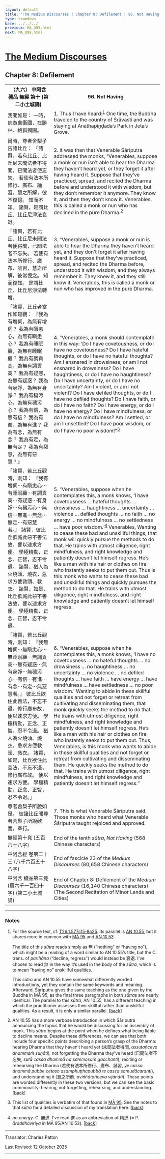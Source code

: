 ```yaml
---
layout: default
title: 'The Medium Discourses | Chapter 8: Defilement | 96. Not Having'
type: kramdown
base: ../../../
previous: MA_095.html
next: MA_098.html
---
```


<h1><a href='index.html'>The Medium Discourses</a></h1>
<h2>Chapter 8: Defilement</h2>

<table class="trans">
  <th class='ch'>（九六） 中阿含 穢品 無經 第十 (第二小土城誦)</th>
  <th class='en'>96. Not Having</th>
  <tr>
    <td class='ch' title='t26.2.577c16'>我聞如是： 一時，佛遊舍衛國，在勝林、給孤獨園。</td>
    <td id='p1'>1. Thus I have heard:<sup id="ref1"><a href="#n1">1</a></sup> One time, the Buddha traveled to the country of Śrāvastī and was staying at Anāthapiṇḍada’s Park in Jeta’s Grove.</td>
  </tr>
  <tr>
    <td class='ch' title='t26.2.577c17'>爾時，尊者舍梨子告諸比丘： 「諸賢，若有比丘、比丘尼未聞法者不得聞，已聞法者便忘失。 若使有法本所修行、廣布、誦習，慧之所解，彼不復憶。 知而不知。 諸賢，是謂比丘、比丘尼淨法衰退。</td>
    <td id='p2'>2. It was then that Venerable Śāriputra addressed the monks, “Venerables, suppose a monk or nun isn’t able to hear the Dharma they haven’t heard yet, or they forget it after having heard it. Suppose that they’ve practiced, spread, and recited the Dharma before and understood it with wisdom, but they don’t remember it anymore. They know it, and then they don’t know it. Venerables, this is called a monk or nun who has declined in the pure Dharma.<sup id="ref2"><a href="#n2">2</a></sup></td>
  </tr>
  <tr>
    <td class='ch' title='t26.2.577c21'>「諸賢，若有比丘、比丘尼未聞法者便得聞，已聞法者不忘失。 若使有法本所修行、廣布、誦習，慧之所解，彼常憶念。 知而復知。 是謂比丘、比丘尼淨法轉增。</td>
    <td id='p3'>3. “Venerables, suppose a monk or nun is able to hear the Dharma they haven’t heard yet, and they don’t forget it after having heard it. Suppose that they’ve practiced, spread, and recited the Dharma before, understood it with wisdom, and they always remember it. They knew it, and they still know it. Venerables, this is called a monk or nun who has improved in the pure Dharma.</td>
  </tr>
  <tr>
    <td class='ch' title='t26.2.577c25'>「諸賢，比丘者當作如是觀： 『我為有增伺，為無有增伺？ 我為有瞋恚心，為無有瞋恚心？ 我為有睡眠纏，為無有睡眠纏？ 我為有調貢高，為無有調貢高？ 我為有疑惑，為無有疑惑？ 我為有身諍，為無有身諍？ 我為有穢污心，為無有穢污心？ 我為有信，為無有信？ 我為有進，為無有進？ 我為有念，為無有念？ 我為有定，為無有定？ 我為有惡慧，為無有惡慧？』</td>
    <td id='p4'>4. “Venerables, a monk should contemplate in this way: ‘Do I have covetousness, or do I have no covetousness? Do I have hateful thoughts, or do I have no hateful thoughts? Am I ensnared in drowsiness, or am I not ensnared in drowsiness? Do I have haughtiness, or do I have no haughtiness? Do I have uncertainty, or do I have no uncertainty? Am I violent, or am I not violent? Do I have defiled thoughts, or do I have no defiled thoughts? Do I have faith, or do I have no faith? Do I have energy, or do I have no energy? Do I have mindfulness, or do I have no mindfulness? Am I settled, or am I unsettled? Do I have poor wisdom, or do I have no poor wisdom?’<sup id="ref3"><a href="#n3">3</a></sup></td>
  </tr>
  <tr>
    <td class='ch' title='t26.2.578a4'>「諸賢，若比丘觀時，則知： 『我有增伺⋯有瞋恚心⋯有睡眠纏⋯有調貢高⋯有疑惑⋯有身諍⋯有穢污心⋯無信⋯無進⋯無念⋯無定⋯有惡慧者。』 諸賢，彼比丘欲滅此惡不善法故，便以速求方便。 學極精勤，正念、正智，忍不令退。 諸賢，猶人為火燒頭、燒衣，急求方便救頭、救衣。 諸賢，如是，比丘欲滅此惡不善法故，便以速求方便。 學極精勤，正念、正智，忍不令退。</td>
    <td id='p5'>5. “Venerables, suppose when he contemplates this, a monk knows, ‘I have covetousness … hateful thoughts … drowsiness … haughtiness … uncertainty … violence … defiled thoughts … no faith … no energy … no mindfulness … no settledness … have poor wisdom.’<sup id="ref4"><a href="#n4">4</a></sup> Venerables,  Wanting to cease these bad and unskillful things, that monk will quickly pursue the methods to do that. He trains with utmost diligence, right mindfulness, and right knowledge and patiently doesn’t let himself regress. He’s like a man with his hair or clothes on fire who instantly seeks to put them out. Thus is this monk who wants to cease these bad and unskillful things and quickly pursues the method to do that. He trains with utmost diligence, right mindfulness, and right knowledge and patiently doesn’t let himself regress.</td>
  </tr>
  <tr>
    <td class='ch' title='t26.2.578a12'>「諸賢，若比丘觀時，則知： 『我無增伺⋯無瞋恚心⋯無睡眠纏⋯無調貢高⋯無有疑惑⋯無有身諍⋯無穢污心⋯有信⋯有進⋯有念⋯有定⋯無惡慧者。』 彼比丘欲住此善法，不忘不退，修行廣布故，便以速求方便。 學極精勤，正念、正智，忍不令退。 猶人為火燒頭、燒衣，急求方便救頭、救衣。 諸賢，如是，比丘欲住此善法，不忘不退，修行廣布故。 便以速求方便。 學極精勤，正念、正智，忍不令退。」</td>
    <td id='p6'>6. “Venerables, suppose when he contemplates this, a monk knows, ‘I have no covetousness … no hateful thoughts … no drowsiness … no haughtiness … no uncertainty … no violence … no defiled thoughts … have faith … have energy … have mindfulness … have settledness … no poor wisdom.’ Wanting to abide in these skillful qualities and not forget or retreat from cultivating and disseminating them, that monk quickly seeks the method to do that. He trains with utmost diligence, right mindfulness, and right knowledge and patiently doesn’t let himself regress. He’s like a man with his hair or clothes on fire who instantly seeks to put them out. Thus, Venerables, is this monk who wants to abide in these skillful qualities and not forget or retreat from cultivating and disseminating them. He quickly seeks the method to do that. He trains with utmost diligence, right mindfulness, and right knowledge and patiently doesn’t let himself regress.”</td>
  </tr>
  <tr>
    <td class='ch' title='t26.2.578a21'>尊者舍梨子所說如是。 彼諸比丘聞尊者舍梨子所說歡喜，奉行。</td>
    <td id='p7'>7. This is what Venerable Śāriputra said. Those monks who heard what Venerable Śāriputra taught rejoiced and approved.</td>
  </tr>
  <tr>
    <td class='ch' title='t26.2.578a23'>無經第十竟 (五百六十八字)</td>
    <td class="sutra_end">End of the tenth <em>sūtra</em>, <em>Not Having</em> (568 Chinese characters)</td>
  </tr>
  <tr>
    <td class='ch' title='t26.2.578a24'>中阿含經 卷第二十三 (八千六百五十八字)</td>
    <td class="sutra_end">End of fascicle 23 of the <em>Medium Discourses</em> (80,658 Chinese characters)</td>
  </tr>
  <tr>
    <td class='ch' title='t26.2.578a25'>中阿含 穢品第三竟 (萬六千一百四十字) (第二小土城誦)</td>
    <td class="sutra_end">End of Chapter 8: Defilement of the <em>Medium Discourses</em> (16,140 Chinese characters) (The Second Recitation of Minor Lands and Cities)</td>
  </tr>
</table>

<hr/>

<h3 id="notes">Notes</h3>

<ol class="notes-list">
<li id="n1"><p>For the source text, cf. <a href="https://cbetaonline.dila.edu.tw/zh/T01n0026_p0577c15" target="_blank">T26.1.577c15-8a25</a>. Its parallel is <a href="https://suttacentral.net/an10.55" target="_blank">AN 10.55</a>, but it shares more in common with <a href="MA_095.html" target="_blank">MĀ 95</a> and <a href="https://suttacentral.net/an10.53" target="_blank">AN 10.53</a>.</p>
<p>The title of this <em>sūtra</em> reads simply as <span class="ch">無</span> (“nothing” or “having no”), which might be a reading of a word similar to AN 10.55’s title, but the C. trans. of <em>parihāna</em> (“decline, regress”) would instead be <span class="ch">衰退</span>. I’ve chosen to read <span class="ch">無</span> in the way it’s used in the body of the <em>sūtra</em>, which is to mean “having no” unskillful qualities.</p>
<p>This <em>sūtra</em> and AN 10.55 have somewhat differently worded introductions, yet they contain the same keywords and meaning. Afterward, Śāriputra gives the same teaching as the one given by the Buddha in MĀ 95, as the final three paragraphs in both <em>sūtra</em>s are nearly identical. The parallel to this <em>sūtra</em>, AN 10.55, has a different teaching in which the practitioner assesses their skillful rather than unskillful qualities. As a result, it is only a similar parallel. [<a href="#ref1">back</a>]</p></li>
<li id="n2"><p>AN 10.55 has a more verbose introduction in which Śāriputra announcing the topics that he would be discussing for an assembly of monk. This <em>sūtra</em> begins at the point when he defines what being liable to decline means. Despite these differences, we can see that both include four specific points describing a person’s grasp of the Dharma: hearing Dharma that they haven’t heard yet (<span class="ch">未聞法者得聞</span>, <em>assutañceva dhammaṁ suṇāti</em>), not forgetting the Dharma they’ve heard (<span class="ch">已聞法者不忘失</span>, <em>sutā cassa dhammā na sammosaṁ gacchanti</em>), reciting or rehearsing the Dharma (<span class="ch">若使有法本所修行、廣布、誦習</span>, <em>ye cassa dhammā pubbe cetaso asamphuṭṭhapubbā te cassa samudācaranti</em>), and understanding it (<span class="ch">慧之所解</span>, <em>aviññātañceva vijānāti</em>). These points are worded differently in these two versions, but we can see the basic commonality: hearing, not forgetting, rehearsing, and understanding. [<a href="#ref2">back</a>]</p></li>
<li id="n3"><p>This list of qualities is verbatim of that found in <a href="MA_095.html" target="_blank">MĀ 95</a>. See the notes to that <em>sūtra</em> for a detailed discussion of my translation here. [<a href="#ref3">back</a>]</p></li>
<li id="n4"><p><em>no energy</em>. C. <span class="ch">無進</span>. I’ve read <span class="ch">進</span> as an abbreviation of <span class="ch">精進</span> (≈ P. <em>āraddhaviriya</em> in MĀ 95/AN 10.53). [<a href="#ref4">back</a>]</p></li>
</ol>
<hr/>

<p class="translator">Translator: Charles Patton</p>
<p class='revised'>Last Revised: 12 October 2025</p>

<hr/>